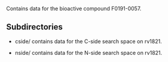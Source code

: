 Contains data for the bioactive compound F0191-0057.

## Subdirectories

- cside/ contains data for the C-side search space on rv1821.

- nside/ contains data for the N-side search space on rv1821.

